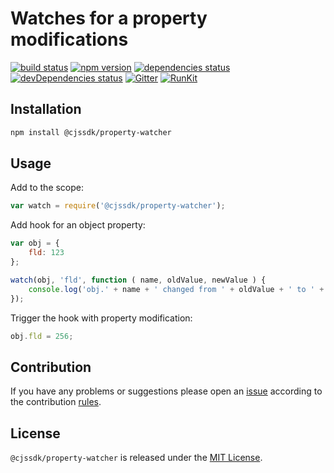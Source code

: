 Watches for a property modifications
====================================

[![build status](https://img.shields.io/travis/cjssdk/property-watcher.svg?style=flat-square)](https://travis-ci.org/cjssdk/property-watcher)
[![npm version](https://img.shields.io/npm/v/@cjssdk/property-watcher.svg?style=flat-square)](https://www.npmjs.com/package/@cjssdk/property-watcher)
[![dependencies status](https://img.shields.io/david/cjssdk/property-watcher.svg?style=flat-square)](https://david-dm.org/cjssdk/property-watcher)
[![devDependencies status](https://img.shields.io/david/dev/cjssdk/property-watcher.svg?style=flat-square)](https://david-dm.org/cjssdk/property-watcher?type=dev)
[![Gitter](https://img.shields.io/badge/gitter-join%20chat-blue.svg?style=flat-square)](https://gitter.im/DarkPark/cjssdk)
[![RunKit](https://img.shields.io/badge/RunKit-try-yellow.svg?style=flat-square)](https://npm.runkit.com/@cjssdk/property-watcher)


## Installation ##

```bash
npm install @cjssdk/property-watcher
```


## Usage ##

Add to the scope:

```js
var watch = require('@cjssdk/property-watcher');
```

Add hook for an object property:

```js
var obj = {
    fld: 123
};

watch(obj, 'fld', function ( name, oldValue, newValue ) {
    console.log('obj.' + name + ' changed from ' + oldValue + ' to ' + newValue);
});
```

Trigger the hook with property modification:

```js
obj.fld = 256;
```


## Contribution ##

If you have any problems or suggestions please open an [issue](https://github.com/cjssdk/property-watcher/issues)
according to the contribution [rules](.github/contributing.md).


## License ##

`@cjssdk/property-watcher` is released under the [MIT License](license.md).
